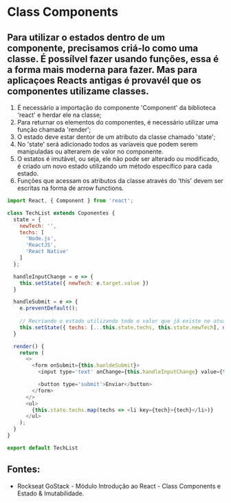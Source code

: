 # Class Components
## Para utilizar o estados dentro de um componente, precisamos criá-lo como uma classe. É possílvel fazer usando funções, essa é a forma mais moderna para fazer. Mas para aplicaçoes Reacts antigas é provavél que os componentes utilizame classes. 

1. É necessário a importação do componente 'Component' da biblioteca 'react' e herdar ele na classe;
2. Para returnar os elementos do componentes, é necessário utilizar uma função chamada 'render';
3. O estado deve estar dentor de um atributo da classe chamado 'state'; 
4. No 'state' será adicionado todos as varíaveis que podem serem manipuladas ou alterarem de valor no componente. 
5. O estatos é imutável, ou seja, ele não pode ser alterado ou modificado, é criado um novo estado utilizando um método específico para cada estado. 
6. Funções que acessam os atributos da classe através do 'this' devem ser escritas na forma de arrow functions. 
```javascript
import React, { Component } from 'react';

class TechList extends Coponentes {
  state = {
    newTech: '',
    techs: [
      'Node.js',
      'ReactJS',
      'React Native'
    ]
  };

  handleInputChange = e => {
    this.setState({ newTech: e.target.value })
  }

  handleSubmit = e => {
    e.preventDefault();
     
    // Recriando o estado utilizando todo o valor que já existe no atual, mas o novo elemento.
    this.setState({ techs: [...this.state.techs, this.state.newTech], newTech: '' })
  }

  render() {
    return (
      <>
        <form onSubmit={this.hanldeSubmit}>
          <input type='text' onChange={this.handleInputChange} value={this.state.newTech} />

          <button type='submit'>Enviar</button>
        </form>
      </>
      <ul>
        {this.state.techs.map(techs => <li key={tech}>{tech}</li>)}
      </ul>
    );
  }
}

export default TechList
```

## Fontes: 
- Rockseat GoStack - Módulo Introdução ao React - Class Components e Estado & Imutabilidade. 